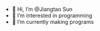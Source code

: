 - 👋 Hi, I’m @Jiangtao Sun
- 👀 I’m interested in programming
- 🌱 I’m currently making programs


<!---
goodvcs/goodvcs is a ✨ special ✨ repository because its `README.md` (this file) appears on your GitHub profile.
You can click the Preview link to take a look at your changes.
--->
